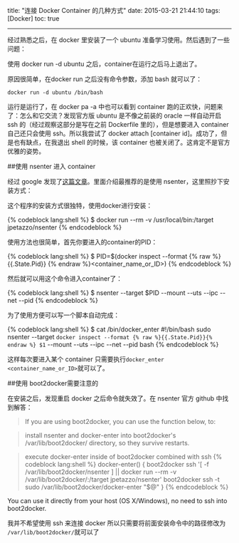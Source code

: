 title: "连接 Docker Container 的几种方式"
date: 2015-03-21 21:44:10
tags: [Docker]
toc: true

---

经过熟悉之后，在 docker 里安装了一个 ubuntu 准备学习使用。然后遇到了一些问题：

<!--more-->

使用 docker run -d ubuntu 之后，container在运行之后马上退出了。

原因很简单，在docker run 之后没有命令参数，添加 bash 就可以了：
   
    docker run -d ubuntu /bin/bash
   
运行是运行了，在 docker pa -a 中也可以看到 container 跑的正欢快，问题来了：怎么和它交流？发现官方版 ubuntu 是不像之前装的 oracle 一样自动开启 ssh 的（经过观察这部分是写在之前 Dockerfile 里的），但是想要进入 container 自己还只会使用 ssh。所以我尝试了 docker attach [container id]。成功了，但是也有缺点，在我退出 shell 的时候，该 container 也被关闭了。这肯定不是官方优雅的姿势。

##使用 nsenter 进入 container

经过 google 发现了[这篇文章](https://github.com/ma6174/blog/issues/8)。里面介绍最推荐的是使用 nsenter，这里照抄下安装方式：

这个程序的安装方式很独特，使用docker进行安装：

{% codeblock lang:shell %}
$ docker run --rm -v /usr/local/bin:/target jpetazzo/nsenter
{% endcodeblock %}

使用方法也很简单，首先你要进入的container的PID：

{% codeblock lang:shell %}
$ PID=$(docker inspect --format {% raw %}{{.State.Pid}} {% endraw %}<container_name_or_ID>)
{% endcodeblock %}

然后就可以用这个命令进入container了：

{% codeblock lang:shell %}
$ nsenter --target $PID --mount --uts --ipc --net --pid
{% endcodeblock %}

为了使用方便可以写一个脚本自动完成：

{% codeblock lang:shell %}
$ cat /bin/docker_enter
#!/bin/bash
sudo nsenter --target `docker inspect --format {% raw %}{{.State.Pid}}{% endraw %} $1` --mount --uts --ipc --net --pid bash
{% endcodeblock %}

这样每次要进入某个 container 只需要执行`docker_enter <container_name_or_ID>`就可以了。

##使用 boot2docker需要注意的

在安装之后，发现重启 docker 之后命令就失效了。在 nsenter 官方 github 中找到解答：

> If you are using boot2docker, you can use the function below, to:

> install nsenter and docker-enter into boot2docker's /var/lib/boot2docker/ directory, so they survive restarts.

> execute docker-enter inside of boot2docker combined with ssh
> {% codeblock lang:shell %}
>     docker-enter() {
>       boot2docker ssh '[ -f /var/lib/boot2docker/nsenter ] || docker run --rm -v /var/lib/boot2docker/:/target jpetazzo/nsenter'
>       boot2docker ssh -t sudo /var/lib/boot2docker/docker-enter "$@"
>     }
> {% endcodeblock %}
    
You can use it directly from your host (OS X/Windows), no need to ssh into boot2docker.

我并不希望使用 ssh 来连接 docker 所以只需要将前面安装命令中的路径修改为 `/var/lib/boot2docker/`就可以了